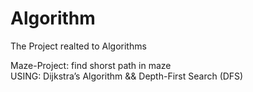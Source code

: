 # Algorithm
The Project realted to Algorithms

Maze-Project:   find shorst path in maze        <br>
                USING: Dijkstra’s Algorithm  &&     Depth-First Search (DFS)



